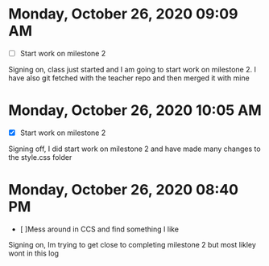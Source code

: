 # Monday, October 26, 2020 09:09 AM
- [ ] Start work on milestone 2 

Signing on, class just started and I am going to start work on milestone 2. I have also git fetched with the teacher repo and then merged it with mine
# Monday, October 26, 2020 10:05 AM
- [x] Start work on milestone 2 

Signing off, I did start work on milestone 2 and have made many changes to the style.css folder 
# Monday, October 26, 2020 08:40 PM
- [ ]Mess around in CCS and find something I like

Signing on, Im trying to get close to completing milestone 2 but most likley wont in this log
